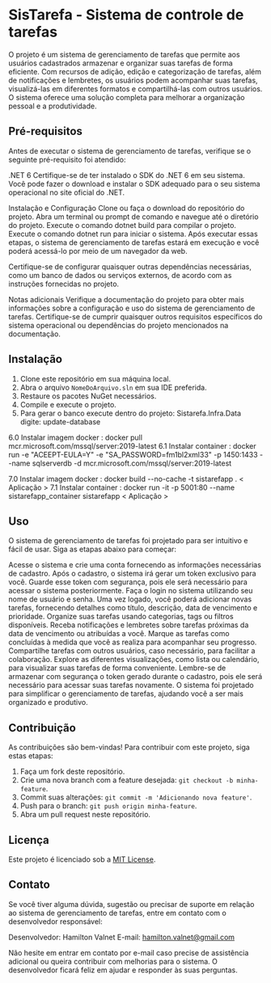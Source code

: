 # SisTarefa - Sistema de controle de tarefas
 
O projeto é um sistema de gerenciamento de tarefas que permite aos usuários cadastrados armazenar e organizar suas tarefas de forma eficiente. Com recursos de adição, edição e categorização de tarefas, além de notificações e lembretes, os usuários podem acompanhar suas tarefas, visualizá-las em diferentes formatos e compartilhá-las com outros usuários. O sistema oferece uma solução completa para melhorar a organização pessoal e a produtividade.

## Pré-requisitos

Antes de executar o sistema de gerenciamento de tarefas, verifique se o seguinte pré-requisito foi atendido:

.NET 6
Certifique-se de ter instalado o SDK do .NET 6 em seu sistema. Você pode fazer o download e instalar o SDK adequado para o seu sistema operacional no site oficial do .NET.

Instalação e Configuração
Clone ou faça o download do repositório do projeto.
Abra um terminal ou prompt de comando e navegue até o diretório do projeto.
Execute o comando dotnet build para compilar o projeto.
Execute o comando dotnet run para iniciar o sistema.
Após executar essas etapas, o sistema de gerenciamento de tarefas estará em execução e você poderá acessá-lo por meio de um navegador da web.

Certifique-se de configurar quaisquer outras dependências necessárias, como um banco de dados ou serviços externos, de acordo com as instruções fornecidas no projeto.

Notas adicionais
Verifique a documentação do projeto para obter mais informações sobre a configuração e uso do sistema de gerenciamento de tarefas.
Certifique-se de cumprir quaisquer outros requisitos específicos do sistema operacional ou dependências do projeto mencionados na documentação.

## Instalação

1. Clone este repositório em sua máquina local.
2. Abra o arquivo `NomeDoArquivo.sln` em sua IDE preferida.
3. Restaure os pacotes NuGet necessários.
4. Compile e execute o projeto.
5. Para gerar o banco execute dentro do projeto: Sistarefa.Infra.Data digite: update-database

6.0 Instalar imagem docker :  docker pull mcr.microsoft.com/mssql/server:2019-latest
6.1 Instalar container     :  docker run -e "ACEEPT-EULA=Y" -e "SA_PASSWORD=fm1bl2xml33" -p 1450:1433 --name sqlserverdb -d mcr.microsoft.com/mssql/server:2019-latest

7.0 Instalar imagem docker :  docker build --no-cache -t sistarefapp . < Aplicação >
7.1 Instalar container     :  docker run -it -p 5001:80 --name sistarefapp_container sistarefapp < Aplicação >


## Uso
 O sistema de gerenciamento de tarefas foi projetado para ser intuitivo e fácil de usar. Siga as etapas abaixo para começar:

Acesse o sistema e crie uma conta fornecendo as informações necessárias de cadastro.
Após o cadastro, o sistema irá gerar um token exclusivo para você.
Guarde esse token com segurança, pois ele será necessário para acessar o sistema posteriormente.
Faça o login no sistema utilizando seu nome de usuário e senha.
Uma vez logado, você poderá adicionar novas tarefas, fornecendo detalhes como título, descrição, data de vencimento e prioridade.
Organize suas tarefas usando categorias, tags ou filtros disponíveis.
Receba notificações e lembretes sobre tarefas próximas da data de vencimento ou atribuídas a você.
Marque as tarefas como concluídas à medida que você as realiza para acompanhar seu progresso.
Compartilhe tarefas com outros usuários, caso necessário, para facilitar a colaboração.
Explore as diferentes visualizações, como lista ou calendário, para visualizar suas tarefas de forma conveniente.
Lembre-se de armazenar com segurança o token gerado durante o cadastro, pois ele será necessário para acessar suas tarefas novamente. O sistema foi projetado para simplificar o gerenciamento de tarefas, ajudando você a ser mais organizado e produtivo.

## Contribuição

As contribuições são bem-vindas! Para contribuir com este projeto, siga estas etapas:

1. Faça um fork deste repositório.
2. Crie uma nova branch com a feature desejada: `git checkout -b minha-feature`.
3. Commit suas alterações: `git commit -m 'Adicionando nova feature'`.
4. Push para o branch: `git push origin minha-feature`.
5. Abra um pull request neste repositório.

## Licença
 
Este projeto é licenciado sob a [MIT License](https://ingacode.com.br).

## Contato

Se você tiver alguma dúvida, sugestão ou precisar de suporte em relação ao sistema de gerenciamento de tarefas, entre em contato com o desenvolvedor responsável:

Desenvolvedor: Hamilton Valnet
E-mail: hamilton.valnet@gmail.com

Não hesite em entrar em contato por e-mail caso precise de assistência adicional ou queira contribuir com melhorias para o sistema. O desenvolvedor ficará feliz em ajudar e responder às suas perguntas.
